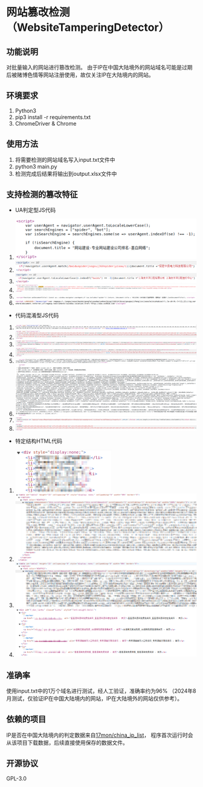 # 网站篡改检测（WebsiteTamperingDetector）

## 功能说明

对批量输入的网站进行篡改检测。
由于IP在中国大陆境外的网站域名可能是过期后被赌博色情等网站注册使用，故仅关注IP在大陆境内的网站。

## 环境要求

1. Python3
2. pip3 install -r requirements.txt
3. ChromeDriver & Chrome

## 使用方法

1. 将需要检测的网站域名写入input.txt文件中
2. python3 main.py
3. 检测完成后结果将输出到output.xlsx文件中

## 支持检测的篡改特征

- UA判定型JS代码
1. ![image](images/UA-1.png)
2. ![image](images/UA-2.png)
3. ![image](images/UA-3.png)
4. ![image](images/UA-4.png)
5. ![image](images/UA-5.png)
6. ![image](images/UA-6.png)

- 代码混淆型JS代码
1. ![image](images/JS-1.png)
2. ![image](images/JS-2.png)
3. ![image](images/JS-3.png)
4. ![image](images/JS-4.png)
5. ![image](images/JS-5.png)
6. ![image](images/JS-6.png)
7. ![image](images/JS-7.png)
8. ![image](images/JS-8.png)

- 特定结构HTML代码
1. ![image](images/HTML-1.png)
2. ![image](images/HTML-2.png)
3. ![image](images/HTML-3.png)
4. ![image](images/HTML-4.png)

## 准确率

使用input.txt中的1万个域名进行测试，经人工验证，准确率约为96%
（2024年8月测试，仅验证IP在中国大陆境内的网站，IP在大陆境外的网站仅供参考）。

## 依赖的项目

IP是否在中国大陆境内的判定数据来自[17mon/china_ip_list](https://github.com/17mon/china_ip_list)，
程序首次运行时会从该项目下载数据，后续直接使用保存的数据文件。

## 开源协议

GPL-3.0
